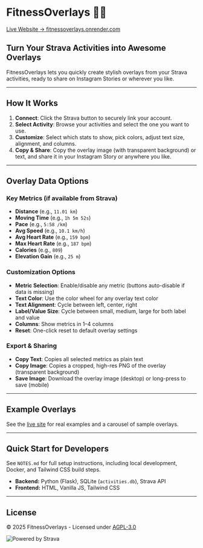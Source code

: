 # FitnessOverlays 🏃📱

[Live Website → fitnessoverlays.onrender.com](https://fitnessoverlays.onrender.com/)

## Turn Your Strava Activities into Awesome Overlays

FitnessOverlays lets you quickly create stylish overlays from your Strava activities, ready to share on Instagram Stories or wherever you like.

---

## How It Works

1. **Connect**: Click the Strava button to securely link your account.
2. **Select Activity**: Browse your activities and select the one you want to use.
3. **Customize**: Select which stats to show, pick colors, adjust text size, alignment, and columns.
4. **Copy & Share**: Copy the overlay image (with transparent background) or text, and share it in your Instagram Story or anywhere you like.

---

## Overlay Data Options

### Key Metrics (if available from Strava)

* **Distance** (e.g., `11.01 km`)
* **Moving Time** (e.g., `1h 5m 52s`)
* **Pace** (e.g., `5:58 /km`)
* **Avg Speed** (e.g., `10.1 km/h`)
* **Avg Heart Rate** (e.g., `159 bpm`)
* **Max Heart Rate** (e.g., `187 bpm`)
* **Calories** (e.g., `809`)
* **Elevation Gain** (e.g., `25 m`)

### Customization Options

* **Metric Selection**: Enable/disable any metric (buttons auto-disable if data is missing)
* **Text Color**: Use the color wheel for any overlay text color
* **Text Alignment**: Cycle between left, center, right
* **Label/Value Size**: Cycle between small, medium, large for both label and value
* **Columns**: Show metrics in 1–4 columns
* **Reset**: One-click reset to default overlay settings

### Export & Sharing

* **Copy Text**: Copies all selected metrics as plain text
* **Copy Image**: Copies a cropped, high-res PNG of the overlay (transparent background)
* **Save Image**: Download the overlay image (desktop) or long-press to save (mobile)

---

## Example Overlays

See the [live site](https://fitnessoverlays.onrender.com/) for real examples and a carousel of sample overlays.

---

## Quick Start for Developers

See `NOTES.md` for full setup instructions, including local development, Docker, and Tailwind CSS build steps.

* **Backend:** Python (Flask), SQLite (`activities.db`), Strava API
* **Frontend:** HTML, Vanilla JS, Tailwind CSS

---

## License

&copy; 2025 FitnessOverlays - Licensed under [AGPL-3.0](https://www.gnu.org/licenses/agpl-3.0.html)

![Powered by Strava](static/images/api_logo_pwrdBy_strava_horiz_orange.svg)
